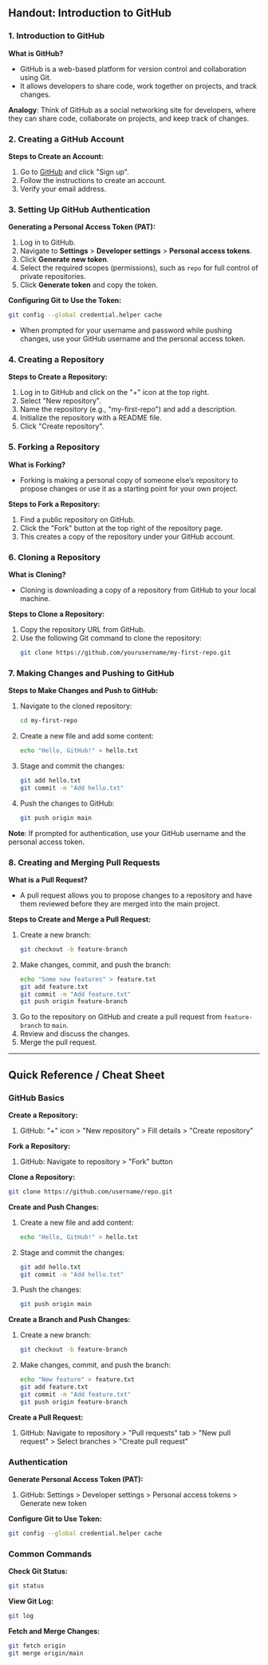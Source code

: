 ## Handout: Introduction to GitHub

### 1. **Introduction to GitHub**

**What is GitHub?**
- GitHub is a web-based platform for version control and collaboration using Git.
- It allows developers to share code, work together on projects, and track changes.

**Analogy**: Think of GitHub as a social networking site for developers, where they can share code, collaborate on projects, and keep track of changes.

### 2. **Creating a GitHub Account**

**Steps to Create an Account:**
1. Go to [GitHub](https://github.com) and click "Sign up".
2. Follow the instructions to create an account.
3. Verify your email address.

### 3. **Setting Up GitHub Authentication**

**Generating a Personal Access Token (PAT):**
1. Log in to GitHub.
2. Navigate to **Settings** > **Developer settings** > **Personal access tokens**.
3. Click **Generate new token**.
4. Select the required scopes (permissions), such as `repo` for full control of private repositories.
5. Click **Generate token** and copy the token.

**Configuring Git to Use the Token:**
```sh
git config --global credential.helper cache
```
- When prompted for your username and password while pushing changes, use your GitHub username and the personal access token.

### 4. **Creating a Repository**

**Steps to Create a Repository:**
1. Log in to GitHub and click on the "+" icon at the top right.
2. Select "New repository".
3. Name the repository (e.g., "my-first-repo") and add a description.
4. Initialize the repository with a README file.
5. Click "Create repository".

### 5. **Forking a Repository**

**What is Forking?**
- Forking is making a personal copy of someone else’s repository to propose changes or use it as a starting point for your own project.

**Steps to Fork a Repository:**
1. Find a public repository on GitHub.
2. Click the "Fork" button at the top right of the repository page.
3. This creates a copy of the repository under your GitHub account.

### 6. **Cloning a Repository**

**What is Cloning?**
- Cloning is downloading a copy of a repository from GitHub to your local machine.

**Steps to Clone a Repository:**
1. Copy the repository URL from GitHub.
2. Use the following Git command to clone the repository:
   ```sh
   git clone https://github.com/yourusername/my-first-repo.git
   ```

### 7. **Making Changes and Pushing to GitHub**

**Steps to Make Changes and Push to GitHub:**
1. Navigate to the cloned repository:
   ```sh
   cd my-first-repo
   ```
2. Create a new file and add some content:
   ```sh
   echo "Hello, GitHub!" > hello.txt
   ```
3. Stage and commit the changes:
   ```sh
   git add hello.txt
   git commit -m "Add hello.txt"
   ```
4. Push the changes to GitHub:
   ```sh
   git push origin main
   ```

**Note**: If prompted for authentication, use your GitHub username and the personal access token.

### 8. **Creating and Merging Pull Requests**

**What is a Pull Request?**
- A pull request allows you to propose changes to a repository and have them reviewed before they are merged into the main project.

**Steps to Create and Merge a Pull Request:**
1. Create a new branch:
   ```sh
   git checkout -b feature-branch
   ```
2. Make changes, commit, and push the branch:
   ```sh
   echo "Some new features" > feature.txt
   git add feature.txt
   git commit -m "Add feature.txt"
   git push origin feature-branch
   ```
3. Go to the repository on GitHub and create a pull request from `feature-branch` to `main`.
4. Review and discuss the changes.
5. Merge the pull request.

---

## Quick Reference / Cheat Sheet

### GitHub Basics

**Create a Repository:**
1. GitHub: "+" icon > "New repository" > Fill details > "Create repository"

**Fork a Repository:**
1. GitHub: Navigate to repository > "Fork" button

**Clone a Repository:**
```sh
git clone https://github.com/username/repo.git
```

**Create and Push Changes:**
1. Create a new file and add content:
   ```sh
   echo "Hello, GitHub!" > hello.txt
   ```
2. Stage and commit the changes:
   ```sh
   git add hello.txt
   git commit -m "Add hello.txt"
   ```
3. Push the changes:
   ```sh
   git push origin main
   ```

**Create a Branch and Push Changes:**
1. Create a new branch:
   ```sh
   git checkout -b feature-branch
   ```
2. Make changes, commit, and push the branch:
   ```sh
   echo "New feature" > feature.txt
   git add feature.txt
   git commit -m "Add feature.txt"
   git push origin feature-branch
   ```

**Create a Pull Request:**
1. GitHub: Navigate to repository > "Pull requests" tab > "New pull request" > Select branches > "Create pull request"

### Authentication

**Generate Personal Access Token (PAT):**
1. GitHub: Settings > Developer settings > Personal access tokens > Generate new token

**Configure Git to Use Token:**
```sh
git config --global credential.helper cache
```

### Common Commands

**Check Git Status:**
```sh
git status
```

**View Git Log:**
```sh
git log
```

**Fetch and Merge Changes:**
```sh
git fetch origin
git merge origin/main
```
